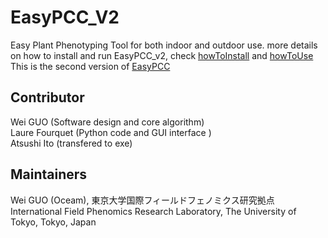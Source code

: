 # EasyPCC_V2
Easy Plant Phenotyping Tool for both indoor and outdoor use.
more details on how to install and run EasyPCC_v2, check [howToInstall]() and [howToUse]()  
This is the second version of [EasyPCC](http://www.mdpi.com/1424-8220/17/4/798)
## Contributor
Wei GUO (Software design and core algorithm)  
Laure Fourquet (Python code and GUI interface )  
Atsushi Ito (transfered to exe)
## Maintainers
Wei GUO (Oceam), 東京大学国際フィールドフェノミクス研究拠点  
International Field Phenomics Research Laboratory, The University of Tokyo, Tokyo, Japan
